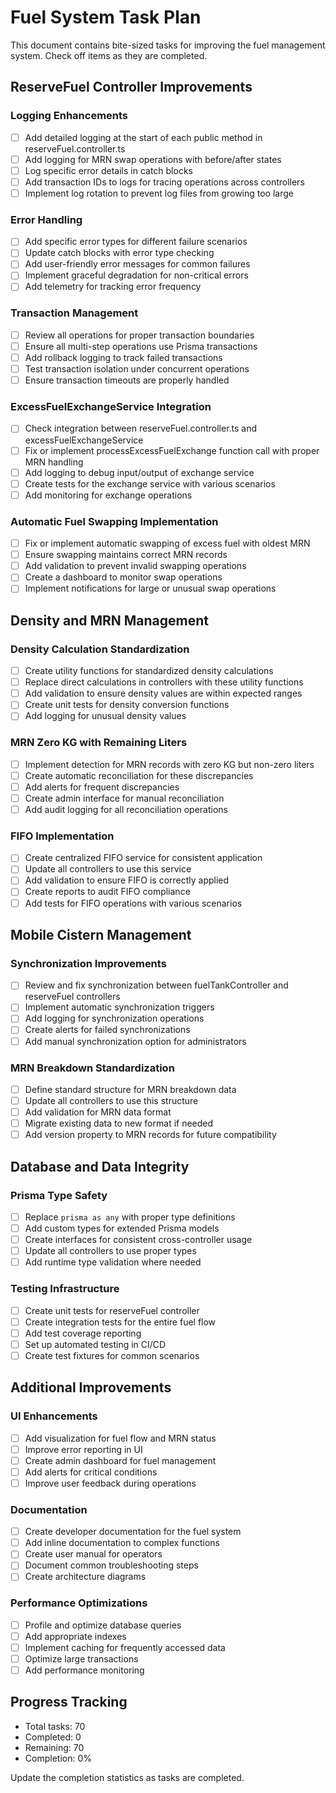 # Fuel System Task Plan

This document contains bite-sized tasks for improving the fuel management system. Check off items as they are completed.

## ReserveFuel Controller Improvements

### Logging Enhancements
- [ ] Add detailed logging at the start of each public method in reserveFuel.controller.ts
- [ ] Add logging for MRN swap operations with before/after states
- [ ] Log specific error details in catch blocks
- [ ] Add transaction IDs to logs for tracing operations across controllers
- [ ] Implement log rotation to prevent log files from growing too large

### Error Handling
- [ ] Add specific error types for different failure scenarios
- [ ] Update catch blocks with error type checking
- [ ] Add user-friendly error messages for common failures
- [ ] Implement graceful degradation for non-critical errors
- [ ] Add telemetry for tracking error frequency

### Transaction Management
- [ ] Review all operations for proper transaction boundaries
- [ ] Ensure all multi-step operations use Prisma transactions
- [ ] Add rollback logging to track failed transactions
- [ ] Test transaction isolation under concurrent operations
- [ ] Ensure transaction timeouts are properly handled

### ExcessFuelExchangeService Integration
- [ ] Check integration between reserveFuel.controller.ts and excessFuelExchangeService
- [ ] Fix or implement processExcessFuelExchange function call with proper MRN handling
- [ ] Add logging to debug input/output of exchange service
- [ ] Create tests for the exchange service with various scenarios
- [ ] Add monitoring for exchange operations

### Automatic Fuel Swapping Implementation
- [ ] Fix or implement automatic swapping of excess fuel with oldest MRN
- [ ] Ensure swapping maintains correct MRN records
- [ ] Add validation to prevent invalid swapping operations
- [ ] Create a dashboard to monitor swap operations
- [ ] Implement notifications for large or unusual swap operations

## Density and MRN Management

### Density Calculation Standardization
- [ ] Create utility functions for standardized density calculations
- [ ] Replace direct calculations in controllers with these utility functions
- [ ] Add validation to ensure density values are within expected ranges
- [ ] Create unit tests for density conversion functions
- [ ] Add logging for unusual density values

### MRN Zero KG with Remaining Liters
- [ ] Implement detection for MRN records with zero KG but non-zero liters
- [ ] Create automatic reconciliation for these discrepancies
- [ ] Add alerts for frequent discrepancies
- [ ] Create admin interface for manual reconciliation
- [ ] Add audit logging for all reconciliation operations

### FIFO Implementation
- [ ] Create centralized FIFO service for consistent application
- [ ] Update all controllers to use this service
- [ ] Add validation to ensure FIFO is correctly applied
- [ ] Create reports to audit FIFO compliance
- [ ] Add tests for FIFO operations with various scenarios

## Mobile Cistern Management

### Synchronization Improvements
- [ ] Review and fix synchronization between fuelTankController and reserveFuel controllers
- [ ] Implement automatic synchronization triggers
- [ ] Add logging for synchronization operations
- [ ] Create alerts for failed synchronizations
- [ ] Add manual synchronization option for administrators

### MRN Breakdown Standardization
- [ ] Define standard structure for MRN breakdown data
- [ ] Update all controllers to use this structure
- [ ] Add validation for MRN data format
- [ ] Migrate existing data to new format if needed
- [ ] Add version property to MRN records for future compatibility

## Database and Data Integrity

### Prisma Type Safety
- [ ] Replace `prisma as any` with proper type definitions
- [ ] Add custom types for extended Prisma models
- [ ] Create interfaces for consistent cross-controller usage
- [ ] Update all controllers to use proper types
- [ ] Add runtime type validation where needed

### Testing Infrastructure
- [ ] Create unit tests for reserveFuel controller
- [ ] Create integration tests for the entire fuel flow
- [ ] Add test coverage reporting
- [ ] Set up automated testing in CI/CD
- [ ] Create test fixtures for common scenarios

## Additional Improvements

### UI Enhancements
- [ ] Add visualization for fuel flow and MRN status
- [ ] Improve error reporting in UI
- [ ] Create admin dashboard for fuel management
- [ ] Add alerts for critical conditions
- [ ] Improve user feedback during operations

### Documentation
- [ ] Create developer documentation for the fuel system
- [ ] Add inline documentation to complex functions
- [ ] Create user manual for operators
- [ ] Document common troubleshooting steps
- [ ] Create architecture diagrams

### Performance Optimizations
- [ ] Profile and optimize database queries
- [ ] Add appropriate indexes
- [ ] Implement caching for frequently accessed data
- [ ] Optimize large transactions
- [ ] Add performance monitoring

## Progress Tracking

- Total tasks: 70
- Completed: 0
- Remaining: 70
- Completion: 0%

Update the completion statistics as tasks are completed.
